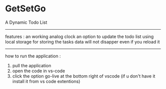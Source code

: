 # GetSetGo #
A Dynamic Todo List
________________________________________________________________________________________________________________________________________________________
features : 
an working analog clock
an option to update the todo list
using local storage for storing the tasks
data will not disapper even if you reload it
________________________________________________________________________________________________________________________________________________________
how to run the application : 

1) pull the application 
2) open the code in vs-code
3) click the option go-live at the bottom right of vscode
(if u don't have it install it from vs code extentions)
